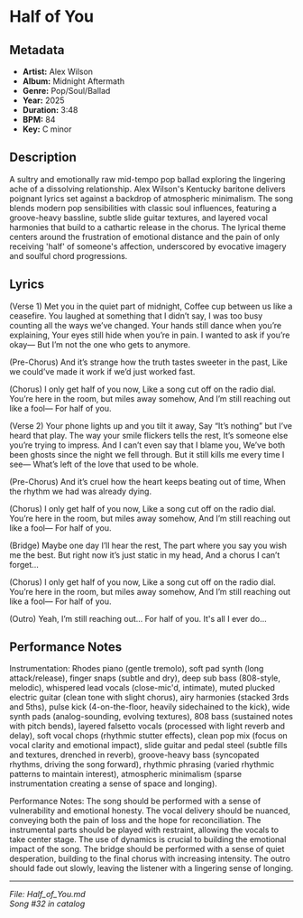 # Half of You

## Metadata
- **Artist:** Alex Wilson
- **Album:** Midnight Aftermath
- **Genre:** Pop/Soul/Ballad
- **Year:** 2025
- **Duration:** 3:48
- **BPM:** 84
- **Key:** C minor

## Description
A sultry and emotionally raw mid-tempo pop ballad exploring the lingering ache of a dissolving relationship. Alex Wilson's Kentucky baritone delivers poignant lyrics set against a backdrop of atmospheric minimalism. The song blends modern pop sensibilities with classic soul influences, featuring a groove-heavy bassline, subtle slide guitar textures, and layered vocal harmonies that build to a cathartic release in the chorus. The lyrical theme centers around the frustration of emotional distance and the pain of only receiving 'half' of someone's affection, underscored by evocative imagery and soulful chord progressions.

## Lyrics

(Verse 1)
Met you in the quiet part of midnight,
Coffee cup between us like a ceasefire.
You laughed at something that I didn’t say,
I was too busy counting all the ways we’ve changed.
Your hands still dance when you’re explaining,
Your eyes still hide when you’re in pain.
I wanted to ask if you’re okay—
But I’m not the one who gets to anymore.

(Pre-Chorus)
And it’s strange how the truth tastes sweeter in the past,
Like we could’ve made it work if we’d just worked fast.

(Chorus)
I only get half of you now,
Like a song cut off on the radio dial.
You’re here in the room, but miles away somehow,
And I’m still reaching out like a fool—
For half of you.

(Verse 2)
Your phone lights up and you tilt it away,
Say “It’s nothing” but I’ve heard that play.
The way your smile flickers tells the rest,
It’s someone else you’re trying to impress.
And I can’t even say that I blame you,
We’ve both been ghosts since the night we fell through.
But it still kills me every time I see—
What’s left of the love that used to be whole.

(Pre-Chorus)
And it’s cruel how the heart keeps beating out of time,
When the rhythm we had was already dying.

(Chorus)
I only get half of you now,
Like a song cut off on the radio dial.
You’re here in the room, but miles away somehow,
And I’m still reaching out like a fool—
For half of you.

(Bridge)
Maybe one day I’ll hear the rest,
The part where you say you wish me the best.
But right now it’s just static in my head,
And a chorus I can’t forget…

(Chorus)
I only get half of you now,
Like a song cut off on the radio dial.
You’re here in the room, but miles away somehow,
And I’m still reaching out like a fool—
For half of you.

(Outro)
Yeah, I’m still reaching out…
For half of you.
It's all I ever do...

## Performance Notes

Instrumentation: Rhodes piano (gentle tremolo), soft pad synth (long attack/release), finger snaps (subtle and dry), deep sub bass (808-style, melodic), whispered lead vocals (close-mic'd, intimate), muted plucked electric guitar (clean tone with slight chorus), airy harmonies (stacked 3rds and 5ths), pulse kick (4-on-the-floor, heavily sidechained to the kick), wide synth pads (analog-sounding, evolving textures), 808 bass (sustained notes with pitch bends), layered falsetto vocals (processed with light reverb and delay), soft vocal chops (rhythmic stutter effects), clean pop mix (focus on vocal clarity and emotional impact), slide guitar and pedal steel (subtle fills and textures, drenched in reverb), groove-heavy bass (syncopated rhythms, driving the song forward), rhythmic phrasing (varied rhythmic patterns to maintain interest), atmospheric minimalism (sparse instrumentation creating a sense of space and longing).

Performance Notes: The song should be performed with a sense of vulnerability and emotional honesty. The vocal delivery should be nuanced, conveying both the pain of loss and the hope for reconciliation. The instrumental parts should be played with restraint, allowing the vocals to take center stage. The use of dynamics is crucial to building the emotional impact of the song. The bridge should be performed with a sense of quiet desperation, building to the final chorus with increasing intensity. The outro should fade out slowly, leaving the listener with a lingering sense of longing.

---
*File: Half_of_You.md*  
*Song #32 in catalog*
